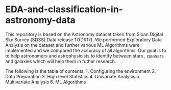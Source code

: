 # EDA-and-classification-in-astronomy-data
This repository is based on the Astronomy dataset taken from Sloan Digital Sky Survey (SDSS) Data release 17(DR17).
We performed Exploratory Data Analysis on the dataset and further various ML Algorithms were implemented and we compared the accuracy of all algorithms.
Our goal is to to help astronomers and astrophysicists to identify between stars , quasars and galaxies which will help them in futher research.

The following is the table of contents:
          1. Configuring the environment
          2. Data Preparation
          3. High level Statistics
          4. Univariate Analysis
          5. Multivariate Analysis
          6. ML Algorithms
          

         
